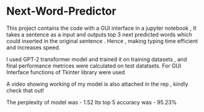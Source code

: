 # Next-Word-Predictor
This project contains the code with a GUI interface in a jupyter notebook , It takes a sentence as a input and outputs top 3 next predicted words which could inserted in the original sentence . Hence , making typing time efficient and increases speed.

I used GPT-2 transformer model and trained it on training datasets , and final performance metrices were calculated on test datatsets.
For GUI Interface functions of Tkinter library were used  

A video showing working of my model is also attached in the rep , kindly check that out!

The perplexity of model was - 1.52
Its top 5 accuracy was - 95.23%
